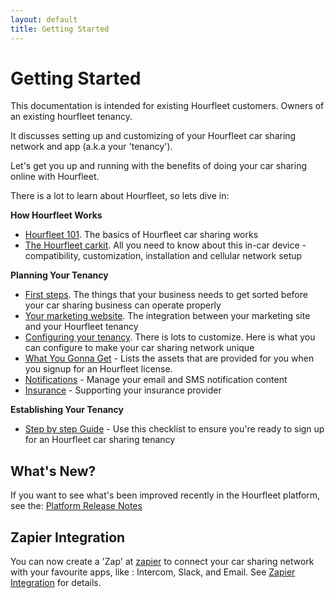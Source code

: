 ```yaml
---
layout: default
title: Getting Started
---
```

# Getting Started

This documentation is intended for existing Hourfleet customers. Owners of an existing hourfleet tenancy.

It discusses setting up and customizing of your Hourfleet car sharing network and app (a.k.a your 'tenancy').



Let's get you up and running with the benefits of doing your car sharing online with Hourfleet.



There is a lot to learn about Hourfleet, so lets dive in:  

**How Hourfleet Works**
* [Hourfleet 101](howitworks.html). The basics of Hourfleet car sharing works  
* [The Hourfleet carkit](carkit.html). All you need to know about this in-car device - compatibility, customization, installation and cellular network setup   

**Planning Your Tenancy**  
* [First steps](youprovide.html). The things that your business needs to get sorted before your car sharing business can operate properly
* [Your marketing website](yoursite.html). The integration between your marketing site and your Hourfleet tenancy  
* [Configuring your tenancy](youconfigure.html). There is lots to customize. Here is what you can configure to make your car sharing network unique  
* [What You Gonna Get](inthebox.html) - Lists the assets that are provided for you when you signup for an Hourfleet license.  
* [Notifications](notifications.html) - Manage your email and SMS notification content  
* [Insurance](insurance.html) - Supporting your insurance provider

**Establishing Your Tenancy**
* [Step by step Guide](stepbystep.html) - Use this checklist to ensure you're ready to sign up for an Hourfleet car sharing tenancy  


## What's New?

If you want to see what's been improved recently in the Hourfleet platform, see the: [Platform Release Notes](releasenotes.html)

## Zapier Integration

You can now create a 'Zap' at [zapier](http://www.zapier.com) to connect your car sharing network with your favourite apps, like : Intercom, Slack, and Email. See [Zapier Integration](zapier.html) for details.
